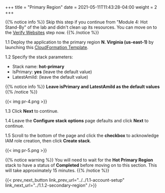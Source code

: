 +++
title = "Primary Region"
date =  2021-05-11T11:43:28-04:00
weight = 2
+++

{{% notice info %}}
Skip this step if you continue from "Module 4: Hot Stand-By" of the lab and didn't clean up its resources. You can move on to the [Verify Websites](/reliability/disaster-recovery/workshop_5/3-verify-websites/) step now.
{{% /notice %}}

1.1 Deploy the application to the primary region **N. Virginia (us-east-1)** by launching this [CloudFormation Template](https://console.aws.amazon.com/cloudformation/home?region=us-east-1#/stacks/create/template?stackName=hot-primary&templateURL=https://ee-assets-prod-us-east-1.s3.amazonaws.com/modules/7ebe40ac15b94a1e815828a877bde9b3/v9/HotStandby.yaml).

1.2  Specify the stack parameters:
* Stack name: **hot-primary**
* IsPrimary: **yes** (leave the default value)
* LatestAmiId: (leave the default value)

{{% notice info %}}
**Leave isPrimary and LatestAmiId as the default values**
{{% /notice %}}

{{< img pr-4.png >}}

1.3 Click **Next** to continue.

1.4 Leave the **Configure stack options** page defaults and click **Next** to continue.

1.5 Scroll to the bottom of the page and click the **checkbox** to acknowledge IAM role creation, then click **Create stack**.

{{< img pr-5.png >}}

{{% notice warning %}}
You will need to wait for the **Hot Primary Region** stack to have a status of **Completed** before moving on to this section. This will take approximately 15 minutes.
{{% /notice %}}

{{< prev_next_button link_prev_url="../../1.1-account-setup" link_next_url="../1.1.2-secondary-region" />}}